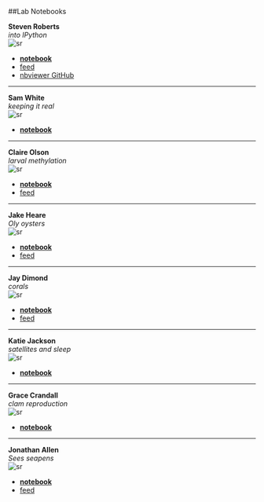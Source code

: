 
##Lab Notebooks



**Steven Roberts**    
_into IPython_    
![sr](http://eagle.fish.washington.edu/cnidarian/skitch/genefish_-_nb_19E832BD.png)  

* [**notebook**](http://sr320.tumblr.com/)    
* [feed](http://sr320.tumblr.com/rss)   
* [nbviewer GitHub](http://nbviewer.ipython.org/github/sr320/ipython_nb/tree/master/)   

---



**Sam White**   
_keeping it real_   
![sr](http://eagle.fish.washington.edu/cnidarian/skitch/genefish_-_nb_19E8333F.png)  

* [**notebook**](http://genefish.wikispaces.com/Sam%27s+Notebook)    



---
   
**Claire Olson**   
_larval methylation_   
![sr](http://eagle.fish.washington.edu/cnidarian/skitch/genefish_-_nb_19E8342C.png)  

* [**notebook**](http://claireeolson.blogspot.com/)    
* [feed](http://claireeolson.blogspot.com/feeds/posts/default?alt=rss)   



---

   
**Jake Heare**   
_Oly oysters_  
![sr](http://eagle.fish.washington.edu/cnidarian/skitch/genefish_-_nb_19E837D7.png)    

* [**notebook**](http://heareresearch.blogspot.com/)    
* [feed](http://heareresearch.blogspot.com/feeds/posts/default?alt=rss)   

---

   
**Jay Dimond**   
_corals_    
![sr](http://eagle.fish.washington.edu/cnidarian/skitch/genefish_-_nb_19E83859.png)   

* [**notebook**]()    
* [feed]()   


---

   
**Katie Jackson**    
_satellites and sleep_   
![sr](http://eagle.fish.washington.edu/cnidarian/skitch/genefish_-_nb_19E838B0.png) 

* [**notebook**](http://genefish.wikispaces.com/Katie%27s+Notebook)    

---

   
**Grace Crandall**    
_clam reproduction_     
![sr](http://eagle.fish.washington.edu/cnidarian/skitch/genefish_-_nb_19E838F8.png) 
 
* [**notebook**](http://genefish.wikispaces.com/Grace%27s+Notebook)    

---

**Jonathan Allen**    
_Sees seapens_   
![sr](http://eagle.fish.washington.edu/cnidarian/skitch/genefish_-_nb_19E8394A.png)  

* [**notebook**](http://jda26.blogspot.com/)    
* [feed](http://jda26.blogspot.com/feeds/posts/default)  


